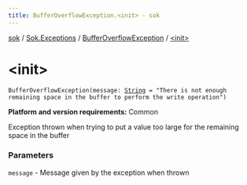 ```yaml
---
title: BufferOverflowException.<init> - sok
---
```


[sok](../../index.html) / [Sok.Exceptions](../index.html) / [BufferOverflowException](index.html) / [&lt;init&gt;](./-init-.html)

# &lt;init&gt;

`BufferOverflowException(message: `[`String`](https://kotlinlang.org/api/latest/jvm/stdlib/kotlin/-string/index.html)` = "There is not enough remaining space in the buffer to perform the write operation")`

**Platform and version requirements:** Common

Exception thrown when trying to put a value too large for the remaining space in the buffer

### Parameters

`message` - Message given by the exception when thrown